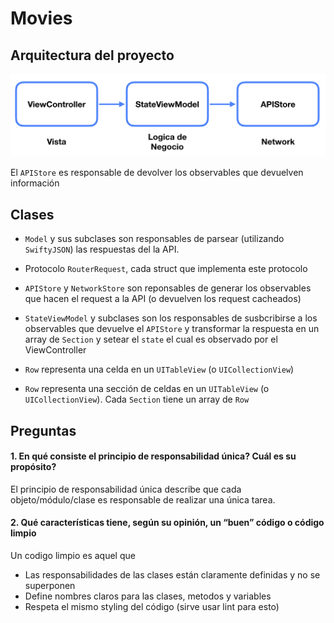 # Movies

## Arquitectura del proyecto

![Diagram](diagram.png)

El `APIStore` es responsable de devolver los observables que devuelven información 

## Clases

- `Model` y sus subclases son responsables de parsear (utilizando `SwiftyJSON`) las respuestas del la API.

- Protocolo `RouterRequest`, cada struct que implementa este protocolo 

- `APIStore` y `NetworkStore` son reponsables de generar los observables que hacen el request a la API (o devuelven los request cacheados)

- `StateViewModel` y subclases son los responsables de susbcribirse a los observables que devuelve el `APIStore` y transformar la respuesta en un array de `Section` y setear el `state` el cual es observado por el ViewController

- `Row` representa una celda en un `UITableView` (o `UICollectionView`)

- `Row` representa una sección de celdas en un `UITableView` (o `UICollectionView`). Cada `Section` tiene un array de `Row`

## Preguntas

#### 1. En qué consiste el principio de responsabilidad única? Cuál es su propósito?

El principio de responsabilidad única describe que cada objeto/módulo/clase es responsable de realizar una única tarea. 

#### 2. Qué características tiene, según su opinión, un “buen” código o código limpio

Un codigo limpio es aquel que

- Las responsabilidades de las clases están claramente definidas y no se superponen
- Define nombres claros para las clases, metodos y variables
- Respeta el mismo styling del código (sirve usar lint para esto)
